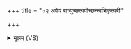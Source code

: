 +++
title = "०२ अपेयं रात्र्युच्छत्वपोच्छन्त्वभिकृत्वरीः"

+++
<details><summary>मूलम् (VS)</summary>

अपे॒यं रात्र्यु॑च्छ॒त्वपो॑च्छन्त्वभि॒कृत्व॑रीः। वी॒रुत्क्षे॑त्रिय॒नाश॒न्यप॑ क्षेत्रि॒यमु॑च्छतु ॥
</details>